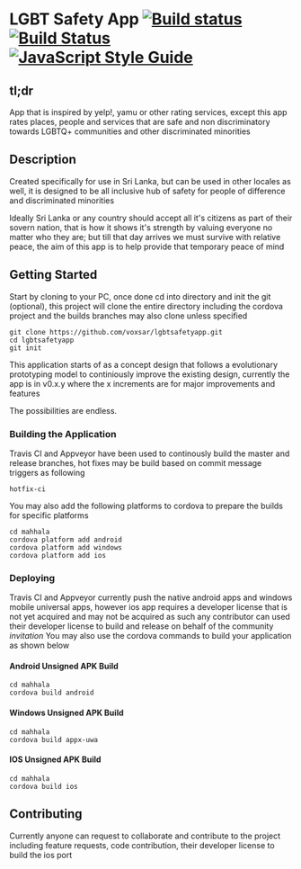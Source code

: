 # LGBT Safety App [![Build status](https://ci.appveyor.com/api/projects/status/bdap4333iay69740/branch/master?svg=true)](https://ci.appveyor.com/project/voxsar/agariabilling/branch/master)  [![Build Status](https://travis-ci.org/voxsar/agariaBilling.svg?branch=master)](https://travis-ci.org/voxsar/agariaBilling) [![JavaScript Style Guide](https://img.shields.io/badge/code_style-standard-brightgreen.svg)](https://standardjs.com)
## tl;dr
App that is inspired by yelp!, yamu or other rating services, except this app rates places, people and services that are safe and non discriminatory  towards LGBTQ+ communities and other discriminated minorities

## Description
Created specifically for use in Sri Lanka, but can be used in other locales as well, it is designed to be all inclusive hub of safety for people of difference and discriminated minorities

Ideally Sri Lanka or any country should accept all it's citizens as part of their sovern nation, that is how it shows it's strength by valuing everyone no matter who they are; but till that day arrives we must survive with relative peace, the aim of this app is to help provide that temporary peace of mind

## Getting Started

Start by cloning to your PC, once done cd into directory and init the git (optional), this project will clone the entire directory including the cordova project and the builds
branches may also clone unless specified

```
git clone https://github.com/voxsar/lgbtsafetyapp.git
cd lgbtsafetyapp
git init
```

This application starts of as a concept design that follows a evolutionary prototyping model to continiously improve the existing design, currently the app is in v0.x.y where the x increments are for major improvements and features

The possibilities are endless.

### Building the Application

Travis CI and Appveyor have been used to continously build the master and release branches, hot fixes may be build based on commit message triggers as following

```
hotfix-ci
```

You may also add the following platforms to cordova to prepare the builds for specific platforms

```
cd mahhala
cordova platform add android
cordova platform add windows
cordova platform add ios
```

### Deploying

Travis CI and Appveyor currently push the native android apps and windows mobile universal apps, however ios app requires a developer license that is not yet acquired and may not be acquired as such any contributor can used their developer license to build and release on behalf of the community *invitation*
You may also use the cordova commands to build your application as shown below
#### Android Unsigned APK Build

```
cd mahhala
cordova build android
```

#### Windows Unsigned APK Build

```
cd mahhala
cordova build appx-uwa
```

#### IOS Unsigned APK Build

```
cd mahhala
cordova build ios
```

## Contributing

Currently anyone can request to collaborate and contribute to the project including feature requests, code contribution, their developer license to build the ios port
